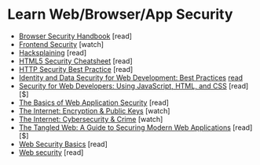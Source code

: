 # Learn Web/Browser/App Security

* [Browser Security Handbook](https://code.google.com/p/browsersec/wiki/Main) [read]
* [Frontend Security](https://mikewest.org/2013/09/frontend-security-frontendconf-2013) [watch]
* [Hacksplaining](https://www.hacksplaining.com/) [read]
* [HTML5 Security Cheatsheet](https://html5sec.org) [read]
* [HTTP Security Best Practice](https://httpsecurityreport.com/best_practice.html) [read]
* [Identity and Data Security for Web Development: Best Practices](https://www.amazon.com/Identity-Data-Security-Web-Development/dp/1491937017?&_encoding=UTF8&tag=frontend-handbook-20&linkCode=ur2&linkId=f5f2aaa4d5f944a3ccc316a16e3673f4&camp=1789&creative=9325) [read]($)
* [Security for Web Developers: Using JavaScript, HTML, and CSS](https://www.amazon.com/Security-Web-Developers-Using-JavaScript/dp/1491928646/?&_encoding=UTF8&tag=frontend-handbook-20&linkCode=ur2&linkId=df49be399d7d1a12acebe5a85637a7a8&camp=1789&creative=9325) [read][$]
* [The Basics of Web Application Security](http://martinfowler.com/articles/web-security-basics.html) [read]
* [The Internet: Encryption & Public Keys](https://www.youtube.com/watch?v=ZghMPWGXexs&list=PLzdnOPI1iJNfMRZm5DDxco3UdsFegvuB7&index=6) [watch]
* [The Internet: Cybersecurity & Crime](https://www.youtube.com/watch?v=AuYNXgO_f3Y&list=PLzdnOPI1iJNfMRZm5DDxco3UdsFegvuB7&index=7) [watch]
* [The Tangled Web: A Guide to Securing Modern Web Applications](http://lcamtuf.coredump.cx/tangled/) [read][$]
* [Web Security Basics](https://github.com/vasanthk/web-security-basics) [read]
* [Web security](https://developer.mozilla.org/en-US/docs/Web/Security) [read]






















 






